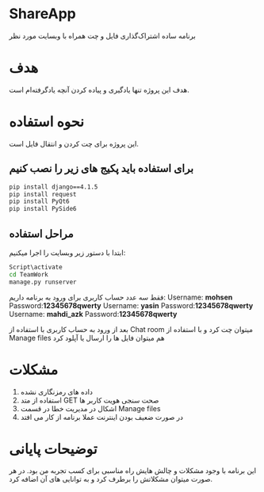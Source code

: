 # ShareApp
برنامه ساده اشتراک‌گذاری فایل و چت همراه با وبسایت مورد نظر

# هدف
هدف این پروژه تنها یادگیری و پیاده کردن آنچه یادگرفته‌ام است.

# نحوه استفاده
این پروژه برای چت کردن و انتقال فایل است.

## برای استفاده باید پکیج های زیر را نصب کنیم
```cmd
pip install django==4.1.5
pip install request
pip install PyQt6
pip install PySide6
```
## مراحل استفاده
ابتدا با دستور زیر وبسایت را اجرا میکنیم:
```cmd
Script\activate
cd TeamWork
manage.py runserver
```
فقط سه عدد حساب کاربری برای ورود به برنامه داریم:
Username: **mohsen** Password:**12345678qwerty**
Username: **yasin** Password:**12345678qwerty**
Username: **mahdi_azk** Password:**12345678qwerty**

بعد از ورود به حساب کاربری با استفاده از Chat room میتوان چت کرد و با استفاده از Manage files هم میتوان فایل ها را ارسال یا آپلود کرد

# مشکلات

1. داده های رمزنگاری نشده
2. استفاده از متد GET صحت سنجی هویت کاربر ها
3. اشکال در مدیریت خطا در قسمت Manage files
4. در صورت ضعیف بودن اینترنت عملا برنامه از کار می افتد

# توضیحات پایانی
این برنامه با وجود مشکلات و چالش هایش راه مناسبی برای کسب تجربه من بود.
در هر صورت میتوان مشکلاتش را برطرف کرد و به توانایی های آن اضافه کرد.